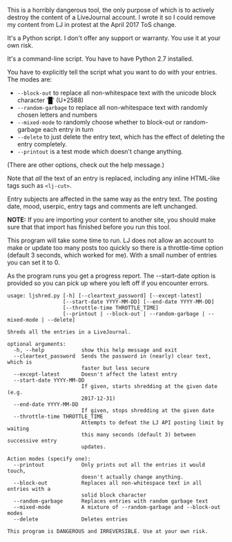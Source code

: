 This is a horribly dangerous tool, the only purpose of which is to actively
destroy the content of a LiveJournal account. I wrote it so I could remove
my content from LJ in protest at the April 2017 ToS change.

It's a Python script. I don't offer any support or warranty. You use it at your own risk.

It's a command-line script. You have to have Python 2.7 installed.

You have to explicitly tell the script what you want to do with your entries.
The modes are:

* `--block-out` to replace all non-whitespace text with the unicode block character '█' (U+2588)
* `--random-garbage` to replace all non-whitespace text with randomly chosen letters and numbers
* `--mixed-mode` to randomly choose whether to block-out or random-garbage each entry in turn
* `--delete` to just delete the entry text, which has the effect of deleting the entry completely.
* `--printout` is a test mode which doesn't change anything.

(There are other options, check out the help message.)

Note that *all* the text of an entry is replaced, including any inline HTML-like tags such as `<lj-cut>`. 

Entry subjects are affected in the same way as the entry text. The posting
date, mood, userpic, entry tags and comments are left unchanged.

**NOTE:** If you are importing your content to another site, you should make
sure that that import has finished before you run this tool.

This program will take some time to run. LJ does not allow an account to make
or update too many posts too quickly so there is a throttle-time option
(default 3 seconds, which worked for me).  With a small number of entries you
can set it to 0.

As the program runs you get a progress report. The --start-date option is
provided so you can pick up where you left off if you encounter errors.

~~~~
usage: ljshred.py [-h] [--cleartext_password] [--except-latest]
                  [--start-date YYYY-MM-DD] [--end-date YYYY-MM-DD]
                  [--throttle-time THROTTLE_TIME]
                  [--printout | --block-out | --random-garbage | --mixed-mode | --delete]

Shreds all the entries in a LiveJournal.

optional arguments:
  -h, --help            show this help message and exit
  --cleartext_password  Sends the password in (nearly) clear text, which is
                        faster but less secure
  --except-latest       Doesn't affect the latest entry
  --start-date YYYY-MM-DD
                        If given, starts shredding at the given date (e.g.
                        2017-12-31)
  --end-date YYYY-MM-DD
                        If given, stops shredding at the given date
  --throttle-time THROTTLE_TIME
                        Attempts to defeat the LJ API posting limit by waiting
                        this many seconds (default 3) between successive entry
                        updates.

Action modes (specify one):
  --printout            Only prints out all the entries it would touch,
                        doesn't actually change anything.
  --block-out           Replaces all non-whitespace text in all entries with a
                        solid block character
  --random-garbage      Replaces entries with random garbage text
  --mixed-mode          A mixture of --random-garbage and --block-out modes
  --delete              Deletes entries

This program is DANGEROUS and IRREVERSIBLE. Use at your own risk.
~~~~
